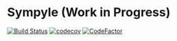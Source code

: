 # Sympyle (Work in Progress)


[![Build Status](https://travis-ci.com/harveyslash/Sympyle.svg?branch=master)](https://travis-ci.com/harveyslash/Sympyle)
[![codecov](https://codecov.io/gh/harveyslash/Sympyle/branch/master/graph/badge.svg)](https://codecov.io/gh/harveyslash/Sympyle)
[![CodeFactor](https://www.codefactor.io/repository/github/harveyslash/sympyle/badge/master)](https://www.codefactor.io/repository/github/harveyslash/sympyle/overview/master)
